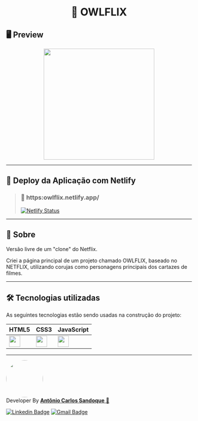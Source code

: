 <h1 align = "center">🦉 OWLFLIX</h1>

## 🖥 Preview

<p align = "center">
  <img src = "https://user-images.githubusercontent.com/65127683/114267470-37021f80-99d2-11eb-9d12-4cb995c5c390.png" height = "300">
</p>

---

## :dash: Deploy da Aplicação com Netlify

> ### :link: https:owlflix.netlify.app/ <br />
>
> [![Netlify Status](https://api.netlify.com/api/v1/badges/6fc4bb0b-9d36-477c-b041-c11f988eaa09/deploy-status)](https://app.netlify.com/sites/my-devgallery/deploys)

--- 

## 📖 Sobre

<p>Versão livre de um "clone" do Netflix.</p>
<p>Criei a página principal de um projeto chamado OWLFLIX, baseado no NETFLIX, utilizando corujas como personagens principais dos cartazes de filmes.</p>

---

## 🛠 Tecnologias utilizadas

As seguintes tecnologias estão sendo usadas na construção do projeto:

| <strong> HTML5 </strong>                                                              | <strong> CSS3 </strong>                                                               | <strong> JavaScript </strong>                                                                      |
| ------------------------------------------------------------------------------------- | ------------------------------------------------------------------------------------- | -------------------------------------------------------------------------------------------------- |
| <img height="30" src="https://www.flaticon.com/svg/static/icons/svg/888/888859.svg"/> | <img height="30" src="https://www.flaticon.com/svg/static/icons/svg/888/888847.svg"/> | <img height="30" src="https://cdn.icon-icons.com/icons2/2108/PNG/512/javascript_icon_130900.png"/> |

---

<a href="https://www.linkedin.com/in/sandoque/">
 <img style="border-radius: 50%;" src="https://user-images.githubusercontent.com/65127683/95398436-20bcbf00-08dc-11eb-95a3-d1aaedc987d0.jpg" width="100px;" alt=""/></a>
 <br />
 Developer By
 <a href="https://www.linkedin.com/in/sandoque/"> <b> Antônio Carlos Sandoque</b> </a> <a href="https://www.linkedin.com/in/sandoque/" title="Sandoque">🚀</a> <br />
 
[![Linkedin Badge](https://img.shields.io/badge/-Sandoque-blue?style=flat-square&logo=Linkedin&logoColor=white&link=https://www.linkedin.com/in/sandoque/)](https://www.linkedin.com/in/sandoque/) [![Gmail Badge](https://img.shields.io/badge/-acsandoque@gmail.com-c14438?style=flat-square&logo=Gmail&logoColor=white&link=mailto:acsandoque@gmail.com)](mailto:acsandoque@gmail.com)

<!-- ---
## :page_with_curl: Licença
[![MIT license](https://img.shields.io/badge/License-MIT-blue.svg)](https://lbesson.mit-license.org/)

--- -->

